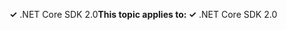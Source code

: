<span data-ttu-id="c6168-101">**✓** .NET Core SDK 2.0</span><span class="sxs-lookup"><span data-stu-id="c6168-101">**This topic applies to: ✓** .NET Core SDK 2.0</span></span>

